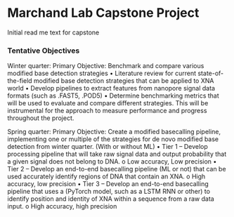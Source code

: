 # Marchand Lab Capstone Project

Initial read me text for capstone 

### Tentative Objectives 

Winter quarter:
Primary Objective: Benchmark and compare various modified base detection strategies
• Literature review for current state-of-the-field modified base detection strategies that can be applied to XNA world
• Develop pipelines to extract features from nanopore signal data formats (such as .FAST5, .POD5)
• Determine benchmarking metrics that will be used to evaluate and compare different strategies. This will be instrumental for the approach to measure performance and progress throughout the project.


Spring quarter:
Primary Objective: Create a modified basecalling pipeline, implementing one or multiple of the strategies for de novo modified base detection from winter quarter. (With or without ML)
• Tier 1 – Develop processing pipeline that will take raw signal data and output probability that a given signal does not belong to DNA.
o Low accuracy, Low precision
• Tier 2 – Develop an end-to-end basecalling pipeline (ML or not) that can be used
accurately identify regions of DNA that contain an XNA.
o High accuracy, low precision
• Tier 3 – Develop an end-to-end basecalling pipeline that uses a (PyTorch model, such as a
LSTM RNN or other) to identify position and identity of XNA within a sequence from a raw data input.
o   High accuracy, high precision
